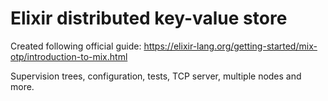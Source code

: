 # Elixir distributed key-value store

Created following official guide: https://elixir-lang.org/getting-started/mix-otp/introduction-to-mix.html

Supervision trees, configuration, tests, TCP server, multiple nodes and more.